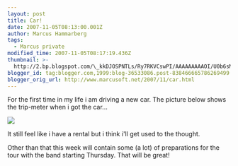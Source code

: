 ```yaml
---
layout: post
title: Car!
date: 2007-11-05T08:13:00.001Z
author: Marcus Hammarberg
tags:
  - Marcus private
modified_time: 2007-11-05T08:17:19.436Z
thumbnail: >-
  http://2.bp.blogspot.com/\_kkDJOSPNTLs/Ry7RKVCswPI/AAAAAAAAAOI/U0b6sMr4XGQ/s72-c/trip.JPG
blogger_id: tag:blogger.com,1999:blog-36533086.post-838466665786269499
blogger_orig_url: http://www.marcusoft.net/2007/11/car.html
---
```



For the
first time in my life i am driving a new car. The picture below shows
the trip-meter when i got the car...

[<img
src="http://2.bp.blogspot.com/_kkDJOSPNTLs/Ry7RKVCswPI/AAAAAAAAAOI/U0b6sMr4XGQ/s400/trip.JPG"
id="BLOGGER_PHOTO_ID_5129267000998936818"
style="DISPLAY: block; MARGIN: 0px auto 10px; CURSOR: hand; TEXT-ALIGN: center"
data-border="0" />](http://2.bp.blogspot.com/_kkDJOSPNTLs/Ry7RKVCswPI/AAAAAAAAAOI/U0b6sMr4XGQ/s1600-h/trip.JPG)

It still feel like i have a rental but i think i'll get used to the
thought.

Other than that this week will contain some (a lot) of preparations for
the tour with the band starting Thursday. That will be great!
